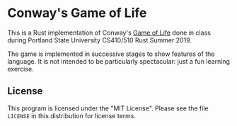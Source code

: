 # Conway's Game of Life

This is a Rust implementation of Conway's
[Game of Life](https://en.wikipedia.org/wiki/Conway%27s_Game_of_Life)
done in class during Portland State University CS410/510
Rust Summer 2019.

The game is implemented in successive stages to show
features of the language. It is not intended to be
particularly spectacular: just a fun learning exercise.

## License

This program is licensed under the "MIT License". Please see
the file `LICENSE` in this distribution for license terms.
